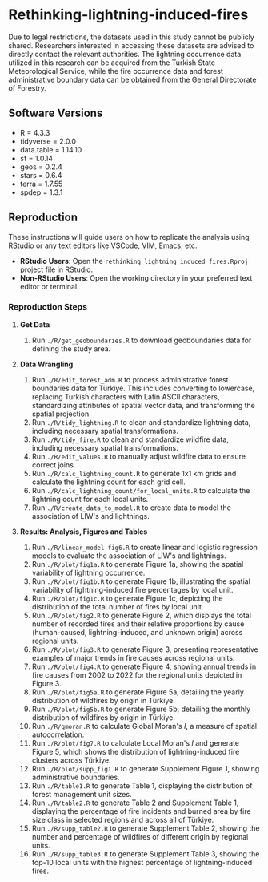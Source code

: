 # Rethinking-lightning-induced-fires

Due to legal restrictions, the datasets used in this study cannot be publicly shared. Researchers interested in accessing these datasets are advised to directly contact the relevant authorities. The lightning occurrence data utilized in this research can be acquired from the Turkish State Meteorological Service, while the fire occurrence data and forest administrative boundary data can be obtained from the General Directorate of Forestry.

## Software Versions

- R = 4.3.3
- tidyverse = 2.0.0 
- data.table = 1.14.10
- sf = 1.0.14 
- geos = 0.2.4 
- stars = 0.6.4 
- terra = 1.7.55
- spdep = 1.3.1

## Reproduction

These instructions will guide users on how to replicate the analysis using RStudio or any text editors like VSCode, VIM, Emacs, etc.

- **RStudio Users**: Open the `rethinking_lightning_induced_fires.Rproj` project file in RStudio.
- **Non-RStudio Users**: Open the working directory in your preferred text editor or terminal.

### Reproduction Steps

1. **Get Data**
   1. Run `./R/get_geoboundaries.R` to download geoboundaries data for defining the study area.

2. **Data Wrangling**
   1. Run `./R/edit_forest_adm.R` to process administrative forest boundaries data for Türkiye. This includes converting to lowercase, replacing Turkish characters with Latin ASCII characters, standardizing attributes of spatial vector data, and transforming the spatial projection.
   2. Run `./R/tidy_lightning.R` to clean and standardize lightning data, including necessary spatial transformations.
   3. Run `./R/tidy_fire.R` to clean and standardize wildfire data, including necessary spatial transformations.
   4. Run `./R/edit_values.R` to manually adjust wildfire data to ensure correct joins.
   5. Run `./R/calc_lightning_count.R` to generate 1x1 km grids and calculate the lightning count for each grid cell.
   6. Run `./R/calc_lightning_count/for_local_units.R` to calculate the lightning count for each local units.
   7. Run `./R/create_data_to_model.R` to create data to model the association of LIW's and lightnings.

3. **Results: Analysis, Figures and Tables**
   1. Run `./R/linear_model-fig6.R` to create linear and logistic regression models to evaluate the association of LIW's and lightnings.
   2. Run `./R/plot/fig1a.R` to generate Figure 1a, showing the spatial variability of lightning occurrence.
   3. Run `./R/plot/fig1b.R` to generate Figure 1b, illustrating the spatial variability of lightning-induced fire percentages by local unit.
   4. Run `./R/plot/fig1c.R` to generate Figure 1c, depicting the distribution of the total number of fires by local unit.
   5. Run `./R/plot/fig2.R` to generate Figure 2, which displays the total number of recorded fires and their relative proportions by cause (human-caused, lightning-induced, and unknown origin) across regional units.
   6. Run `./R/plot/fig3.R` to generate Figure 3, presenting representative examples of major trends in fire causes across regional units.
   7. Run `./R/plot/fig4.R` to generate Figure 4, showing annual trends in fire causes from 2002 to 2022 for the regional units depicted in Figure 3.
   8. Run `./R/plot/fig5a.R` to generate Figure 5a, detailing the yearly distribution of wildfires by origin in Türkiye.
   9. Run `./R/plot/fig5b.R` to generate Figure 5b, detailing the monthly distribution of wildfires by origin in Türkiye.
   10. Run `./R/gmoran.R` to calculate Global Moran's *I*, a measure of spatial autocorrelation.
   11. Run `./R/plot/fig7.R` to calculate Local Moran's *I* and generate Figure 5, which shows the distribution of lightning-induced fire clusters across Türkiye.
   12. Run `./R/plot/supp_fig1.R` to generate Supplement Figure 1, showing administrative boundaries.
   13. Run `./R/table1.R` to generate Table 1, displaying the distribution of forest management unit sizes.
   14. Run `./R/table2.R` to generate Table 2 and Supplement Table 1, displaying the percentage of fire incidents and burned area by fire size class in selected regions and across all of Türkiye.
   15. Run `./R/supp_table2.R` to generate Supplement Table 2, showing the number and percentage of wildfires of different origin by regional units.
   16. Run `./R/supp_table3.R` to generate Supplement Table 3, showing the top-10 local units with the highest percentage of lightning-induced fires.
